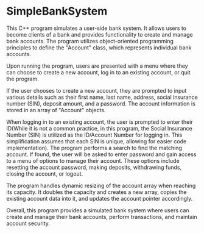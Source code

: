 # SimpleBankSystem
This C++ program simulates a user-side bank system. It allows users to become clients of a bank and provides functionality to create and manage bank accounts. The program utilizes object-oriented programming principles to define the "Account" class, which represents individual bank accounts.

Upon running the program, users are presented with a menu where they can choose to create a new account, log in to an existing account, or quit the program.

If the user chooses to create a new account, they are prompted to input various details such as their first name, last name, address, social insurance number (SIN), deposit amount, and a password. The account information is stored in an array of "Account" objects.

When logging in to an existing account, the user is prompted to enter their ID(While it is not a common practice, in this program, the Social Insurance Number (SIN) is utilized as the ID/Account Number for logging in. This simplification assumes that each SIN is unique, allowing for easier code implementation). The program performs a search to find the matching account. If found, the user will be asked to enter password and gain access to a menu of options to manage their account. These options include resetting the account password, making deposits, withdrawing funds, closing the account, or logout.

The program handles dynamic resizing of the account array when reaching its capacity. It doubles the capacity and creates a new array, copies the existing account data into it, and updates the account pointer accordingly.

Overall, this program provides a simulated bank system where users can create and manage their bank accounts, perform transactions, and maintain account security.
